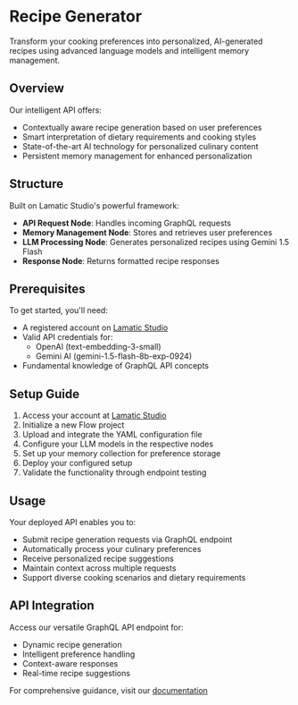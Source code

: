 # Recipe Generator

Transform your cooking preferences into personalized, AI-generated recipes using advanced language models and intelligent memory management.

## Overview
Our intelligent API offers:
- Contextually aware recipe generation based on user preferences
- Smart interpretation of dietary requirements and cooking styles
- State-of-the-art AI technology for personalized culinary content
- Persistent memory management for enhanced personalization

## Structure
Built on Lamatic Studio's powerful framework:
- **API Request Node**: Handles incoming GraphQL requests
- **Memory Management Node**: Stores and retrieves user preferences
- **LLM Processing Node**: Generates personalized recipes using Gemini 1.5 Flash
- **Response Node**: Returns formatted recipe responses

## Prerequisites
To get started, you'll need:
- A registered account on [Lamatic Studio](https://studio.lamatic.ai)
- Valid API credentials for:
  - OpenAI (text-embedding-3-small)
  - Gemini AI (gemini-1.5-flash-8b-exp-0924)
- Fundamental knowledge of GraphQL API concepts

## Setup Guide
1. Access your account at [Lamatic Studio](https://studio.lamatic.ai)
2. Initialize a new Flow project
3. Upload and integrate the YAML configuration file
4. Configure your LLM models in the respective nodes
5. Set up your memory collection for preference storage
6. Deploy your configured setup
7. Validate the functionality through endpoint testing

## Usage
Your deployed API enables you to:
- Submit recipe generation requests via GraphQL endpoint
- Automatically process your culinary preferences
- Receive personalized recipe suggestions
- Maintain context across multiple requests
- Support diverse cooking scenarios and dietary requirements

## API Integration
Access our versatile GraphQL API endpoint for:
- Dynamic recipe generation
- Intelligent preference handling
- Context-aware responses
- Real-time recipe suggestions

For comprehensive guidance, visit our [documentation](https://docs.lamatic.ai/)
